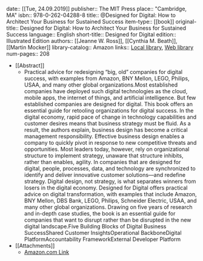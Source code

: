 date:: [[Tue, 24.09.2019]]
publisher:: The MIT Press
place:: "Cambridge, MA"
isbn:: 978-0-262-04288-8
title:: @Designed for Digital: How to Architect Your Business for Sustained Success
item-type:: [[book]]
original-title:: Designed for Digital: How to Architect Your Business for Sustained Success
language:: English
short-title:: Designed for Digital
edition:: Illustrated Edition
authors:: [[Jeanne W. Ross]], [[Cynthia M. Beath]], [[Martin Mocker]]
library-catalog:: Amazon
links:: [Local library](zotero://select/library/items/P84ZX67Y), [Web library](https://www.zotero.org/users/6520516/items/P84ZX67Y)
num-pages:: 208

- [[Abstract]]
	- Practical advice for redesigning “big, old” companies for digital success, with examples from Amazon, BNY Mellon, LEGO, Philips, USAA, and many other global organizations.Most established companies have deployed such digital technologies as the cloud, mobile apps, the internet of things, and artificial intelligence. But few established companies are designed for digital. This book offers an essential guide for retooling organizations for digital success. In the digital economy, rapid pace of change in technology capabilities and customer desires means that business strategy must be fluid. As a result, the authors explain, business design has become a critical management responsibility. Effective business design enables a company to quickly pivot in response to new competitive threats and opportunities. Most leaders today, however, rely on organizational structure to implement strategy, unaware that structure inhibits, rather than enables, agility. In companies that are designed for digital, people, processes, data, and technology are synchronized to identify and deliver innovative customer solutions—and redefine strategy. Digital design, not strategy, is what separates winners from losers in the digital economy. Designed for Digital offers practical advice on digital transformation, with examples that include Amazon, BNY Mellon, DBS Bank, LEGO, Philips, Schneider Electric, USAA, and many other global organizations. Drawing on five years of research and in-depth case studies, the book is an essential guide for companies that want to disrupt rather than be disrupted in the new digital landscape.Five Building Blocks of Digital Business SuccessShared Customer InsightsOperational BackboneDigital PlatformAccountability FrameworkExternal Developer Platform
- [[Attachments]]
	- [Amazon.com Link](https://www.amazon.com/Designed-Digital-Architect-Sustained-Management/dp/0262042886/ref=pd_sbs_3?pd_rd_w=0LRNN&pf_rd_p=b65ee94e-1282-43fc-a8b1-8bf931f6dfab&pf_rd_r=HDEQHH44BX2SXWXS08Z8&pd_rd_r=eae1083a-1b25-448d-8686-5db0ef2a0b37&pd_rd_wg=PchgT&pd_rd_i=0262042886)
